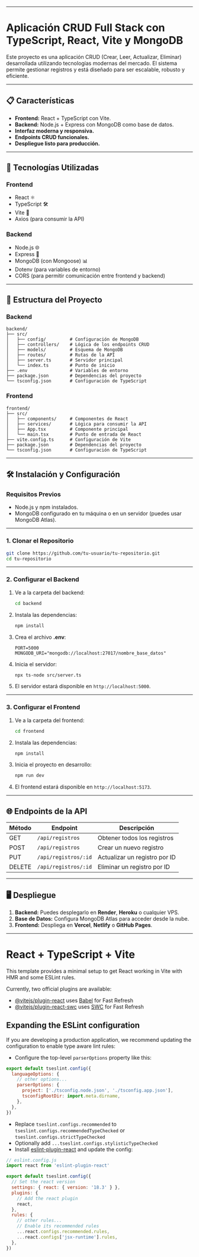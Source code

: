 
---

# **Aplicación CRUD Full Stack con TypeScript, React, Vite y MongoDB**

Este proyecto es una aplicación CRUD (Crear, Leer, Actualizar, Eliminar) desarrollada utilizando tecnologías modernas del mercado. El sistema permite gestionar registros y está diseñado para ser escalable, robusto y eficiente.

---

## **📋 Características**

- **Frontend:** React + TypeScript con Vite.
- **Backend:** Node.js + Express con MongoDB como base de datos.
- **Interfaz moderna y responsiva.**
- **Endpoints CRUD funcionales.**
- **Despliegue listo para producción.**

---

## **🚀 Tecnologías Utilizadas**

### **Frontend**
- React ⚛️
- TypeScript 🛠️
- Vite 🚀
- Axios (para consumir la API)

### **Backend**
- Node.js 🌐
- Express 🚀
- MongoDB (con Mongoose) 📊
- Dotenv (para variables de entorno)
- CORS (para permitir comunicación entre frontend y backend)

---

## **📂 Estructura del Proyecto**

### **Backend**
```plaintext
backend/
├── src/
│   ├── config/         # Configuración de MongoDB
│   ├── controllers/    # Lógica de los endpoints CRUD
│   ├── models/         # Esquema de MongoDB
│   ├── routes/         # Rutas de la API
│   ├── server.ts       # Servidor principal
│   └── index.ts        # Punto de inicio
├── .env                # Variables de entorno
├── package.json        # Dependencias del proyecto
└── tsconfig.json       # Configuración de TypeScript
```

### **Frontend**
```plaintext
frontend/
├── src/
│   ├── components/     # Componentes de React
│   ├── services/       # Lógica para consumir la API
│   ├── App.tsx         # Componente principal
│   └── main.tsx        # Punto de entrada de React
├── vite.config.ts      # Configuración de Vite
├── package.json        # Dependencias del proyecto
└── tsconfig.json       # Configuración de TypeScript
```

---

## **🛠 Instalación y Configuración**

### **Requisitos Previos**
- Node.js y npm instalados.
- MongoDB configurado en tu máquina o en un servidor (puedes usar MongoDB Atlas).

---

### **1. Clonar el Repositorio**
```bash
git clone https://github.com/tu-usuario/tu-repositorio.git
cd tu-repositorio
```

---

### **2. Configurar el Backend**

1. Ve a la carpeta del backend:
   ```bash
   cd backend
   ```

2. Instala las dependencias:
   ```bash
   npm install
   ```

3. Crea el archivo **.env**:
   ```plaintext
   PORT=5000
   MONGODB_URI="mongodb://localhost:27017/nombre_base_datos"
   ```

4. Inicia el servidor:
   ```bash
   npx ts-node src/server.ts
   ```

5. El servidor estará disponible en `http://localhost:5000`.

---

### **3. Configurar el Frontend**

1. Ve a la carpeta del frontend:
   ```bash
   cd frontend
   ```

2. Instala las dependencias:
   ```bash
   npm install
   ```

3. Inicia el proyecto en desarrollo:
   ```bash
   npm run dev
   ```

4. El frontend estará disponible en `http://localhost:5173`.

---

## **🌐 Endpoints de la API**

| Método | Endpoint           | Descripción                 |
|--------|--------------------|-----------------------------|
| GET    | `/api/registros`   | Obtener todos los registros |
| POST   | `/api/registros`   | Crear un nuevo registro     |
| PUT    | `/api/registros/:id` | Actualizar un registro por ID |
| DELETE | `/api/registros/:id` | Eliminar un registro por ID   |

---

## **🖥 Despliegue**

1. **Backend:** Puedes desplegarlo en **Render**, **Heroku** o cualquier VPS.
2. **Base de Datos:** Configura MongoDB Atlas para acceder desde la nube.
3. **Frontend:** Despliega en **Vercel**, **Netlify** o **GitHub Pages**.

---




# React + TypeScript + Vite

This template provides a minimal setup to get React working in Vite with HMR and some ESLint rules.

Currently, two official plugins are available:

- [@vitejs/plugin-react](https://github.com/vitejs/vite-plugin-react/blob/main/packages/plugin-react/README.md) uses [Babel](https://babeljs.io/) for Fast Refresh
- [@vitejs/plugin-react-swc](https://github.com/vitejs/vite-plugin-react-swc) uses [SWC](https://swc.rs/) for Fast Refresh

## Expanding the ESLint configuration

If you are developing a production application, we recommend updating the configuration to enable type aware lint rules:

- Configure the top-level `parserOptions` property like this:

```js
export default tseslint.config({
  languageOptions: {
    // other options...
    parserOptions: {
      project: ['./tsconfig.node.json', './tsconfig.app.json'],
      tsconfigRootDir: import.meta.dirname,
    },
  },
})
```

- Replace `tseslint.configs.recommended` to `tseslint.configs.recommendedTypeChecked` or `tseslint.configs.strictTypeChecked`
- Optionally add `...tseslint.configs.stylisticTypeChecked`
- Install [eslint-plugin-react](https://github.com/jsx-eslint/eslint-plugin-react) and update the config:

```js
// eslint.config.js
import react from 'eslint-plugin-react'

export default tseslint.config({
  // Set the react version
  settings: { react: { version: '18.3' } },
  plugins: {
    // Add the react plugin
    react,
  },
  rules: {
    // other rules...
    // Enable its recommended rules
    ...react.configs.recommended.rules,
    ...react.configs['jsx-runtime'].rules,
  },
})
```
